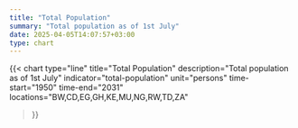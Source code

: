 ```yaml
---
title: "Total Population"
summary: "Total population as of 1st July"
date: 2025-04-05T14:07:57+03:00
type: chart
---
```


{{< chart
    type="line"
    title="Total Population"
    description="Total population as of 1st July"
    indicator="total-population"
    unit="persons"
    time-start="1950"
    time-end="2031"
    locations="BW,CD,EG,GH,KE,MU,NG,RW,TD,ZA"
>}}
